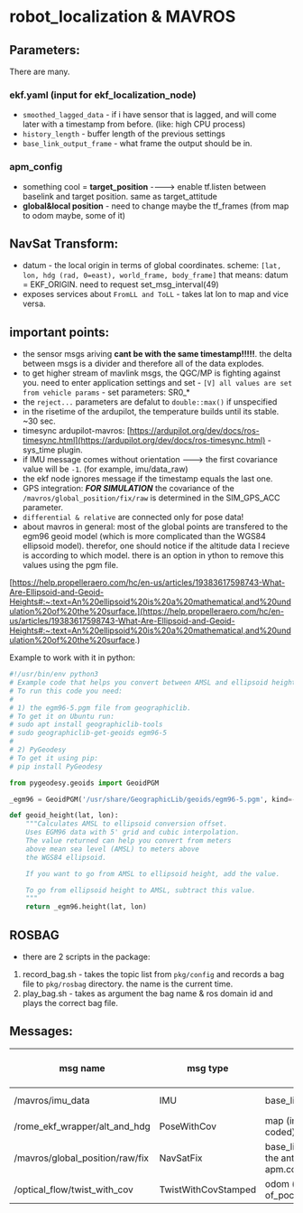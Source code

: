 # robot_localization & MAVROS
## Parameters:
There are many.
### ekf.yaml (input for ekf_localization_node)
* ```smoothed_lagged_data``` - if i have sensor that is lagged, and will come later with a timestamp from before. (like: high CPU process)
* ```history_length``` - buffer length of the previous settings
* ```base_link_output_frame``` - what frame the output should be in.
### apm_config
* something cool = **target_position** ----> enable tf.listen between baselink and target position.
    same as target_attitude
* **global&local position** - need to change maybe the tf_frames (from map to odom maybe, some of it)

## NavSat Transform:
* datum -  the local origin in terms of global coordinates. scheme: ```[lat, lon, hdg (rad, 0=east), world_frame, body_frame]```
    that means: datum = EKF_ORIGIN. need to request set_msg_interval(49)
* exposes services about ```FromLL and ToLL``` - takes lat lon to map and vice versa.

## important points:
- the sensor msgs ariving **cant be with the same timestamp!!!!!**. the delta between msgs is a divider and therefore all of the data explodes.
- to get higher stream of mavlink msgs, the QGC/MP is fighting against you. need to enter application settings and set - ```[V] all values are set from vehicle params``` - set parameters: SR0_*
- the ```reject...``` parameters are defalut to ```double::max()``` if unspecified
- in the risetime of the ardupilot, the temperature builds until its stable. ~30 sec.
- timesync ardupilot-mavros: [https://ardupilot.org/dev/docs/ros-timesync.html](https://ardupilot.org/dev/docs/ros-timesync.html) - sys_time plugin.
- if IMU message comes without orientation ---> the first covariance value will be ```-1```. (for example, imu/data_raw)
- the ekf node ignores message if the timestamp equals the last one.
- GPS integration: ***FOR SIMULATION*** the covariance of the ```/mavros/global_position/fix/raw``` is determined in the SIM_GPS_ACC parameter. 
- ```differential & relative``` are connected only for pose data! 
- about mavros in general: most of the global points are transfered to the egm96 geoid model (which is more complicated than the WGS84 ellipsoid model). therefor, one should notice if the altitude data I recieve is according to which model. there is an option in ython to remove this values using the pgm file.

[https://help.propelleraero.com/hc/en-us/articles/19383617598743-What-Are-Ellipsoid-and-Geoid-Heights#:~:text=An%20ellipsoid%20is%20a%20mathematical,and%20undulation%20of%20the%20surface.](https://help.propelleraero.com/hc/en-us/articles/19383617598743-What-Are-Ellipsoid-and-Geoid-Heights#:~:text=An%20ellipsoid%20is%20a%20mathematical,and%20undulation%20of%20the%20surface.)

Example to work with it in python:
```python
#!/usr/bin/env python3
# Example code that helps you convert between AMSL and ellipsoid height
# To run this code you need:
#
# 1) the egm96-5.pgm file from geographiclib.
# To get it on Ubuntu run:
# sudo apt install geographiclib-tools
# sudo geographiclib-get-geoids egm96-5
#
# 2) PyGeodesy
# To get it using pip:
# pip install PyGeodesy

from pygeodesy.geoids import GeoidPGM

_egm96 = GeoidPGM('/usr/share/GeographicLib/geoids/egm96-5.pgm', kind=-3)

def geoid_height(lat, lon):
    """Calculates AMSL to ellipsoid conversion offset.
    Uses EGM96 data with 5' grid and cubic interpolation.
    The value returned can help you convert from meters 
    above mean sea level (AMSL) to meters above
    the WGS84 ellipsoid.

    If you want to go from AMSL to ellipsoid height, add the value.

    To go from ellipsoid height to AMSL, subtract this value.
    """
    return _egm96.height(lat, lon)
```
## ROSBAG
- there are 2 scripts in the package:
1. record_bag.sh - takes the topic list from ```pkg/config``` and records a bag file to ```pkg/rosbag``` directory. the name is the current time.
2. play_bag.sh - takes as argument the bag name & ros domain id and plays the correct bag file.

## Messages:
| msg name                        | msg type    | frame_id                                    | (child_frame_id) | robot_localization node (subscriber to this msg) |
|---------------------------------|-------------|---------------------------------------------|------------------|--------------------------------------------------|
| /mavros/imu_data                | IMU         | base_link    (in apm.config/imu)         | X                | odom & map & navsat                              |
| /rome_ekf_wrapper/alt_and_hdg | PoseWithCov | map  (in rome_ekf_wrapper/hard coded)                                   | X                | odom     & map                                         |
| /mavros/global_position/raw/fix | NavSatFix   | base_link. should be "frame of the antenna" (in apm.config/global_position) | X                | navsat                                           |
| /optical_flow/twist_with_cov | TwistWithCovStamped   | odom (in of_poc/consts/WORLD_FRAME) | X                | odom & map         |